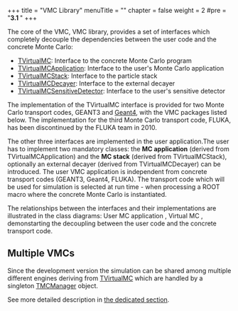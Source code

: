 +++
title = "VMC Library"
menuTitle = ""
chapter = false
weight = 2
#pre = "<b>3.1 </b>"
+++

The core of the VMC, VMC library, provides a set of interfaces which completely decouple the dependencies between the user code and the concrete Monte Carlo:

- [TVirtualMC](https://vmc-project.github.io/vmc/html/classTVirtualMC.html): Interface to the concrete Monte Carlo program
- [TVirtualMCApplication](https://vmc-project.github.io/vmc/html/classTVirtualMCApplication.html): Interface to the user's Monte Carlo application
- [TVirtualMCStack](https://vmc-project.github.io/vmc/html/classTVirtualMCStack.html): Interface to the particle stack
- [TVirtualMCDecayer](https://vmc-project.github.io/vmc/html/classTVirtualMCDecayer.html): Interface to the external decayer
- [TVirtualMCSensitiveDetector](https://vmc-project.github.io/vmc/html/classTVirtualMCSensitiveDetector.html): Interface to the user's sensitive detector

The implementation of the TVirtualMC interface is provided for two Monte Carlo transport codes, GEANT3 and [Geant4](http://geant4.web.cern.ch/geant4/), with the VMC packages listed below. The implementation for the third Monte Carlo transport code, FLUKA, has been discontinued by the FLUKA team in 2010.

The other three interfaces are implemented in the user application.The user has to implement two mandatory classes: the **MC application** (derived from TVirtualMCApplication) and the **MC stack** (derived from TVirtualMCStack), optionally an external decayer (derived from TVirtualMCDecayer) can be introduced. The user VMC application is independent from concrete transport codes (GEANT3, Geant4, FLUKA). The transport code which will be used for simulation is selected at run time - when processing a ROOT macro where the concrete Monte Carlo is instantiated.

The relationships between the interfaces and their implementations are illustrated in the class diagrams: User MC application , Virtual MC , demonstarting the decoupling between the user code and the concrete transport code.


## Multiple VMCs

Since the development version the simulation can be shared among multiple different engines deriving from [TVirtualMC](https://vmc-project.github.io/vmc/html/classTVirtualMC.html) which are handled by a singleton [TMCManager](https://vmc-project.github.io/vmc/html/classTMCManager.html) object.

See more detailed description in [the dedicated section](/user-guide/vmc/multiple-vmc).

